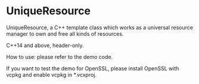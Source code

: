# UniqueResource
UniqueResource, a C++ template class which works as a universal resource manager to own and free all kinds of resources.

C++14 and above, header-only.

How to use: please refer to the demo code.

If you want to test the demo for OpenSSL, please install OpenSSL with vcpkg and enable vcpkg in *.vcxproj.